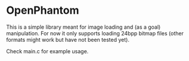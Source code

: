 # OpenPhantom

This is a simple library meant for image loading and
(as a goal) manipulation. For now it only supports
loading 24bpp bitmap files (other formats might
work but have not been tested yet).

Check main.c for example usage.